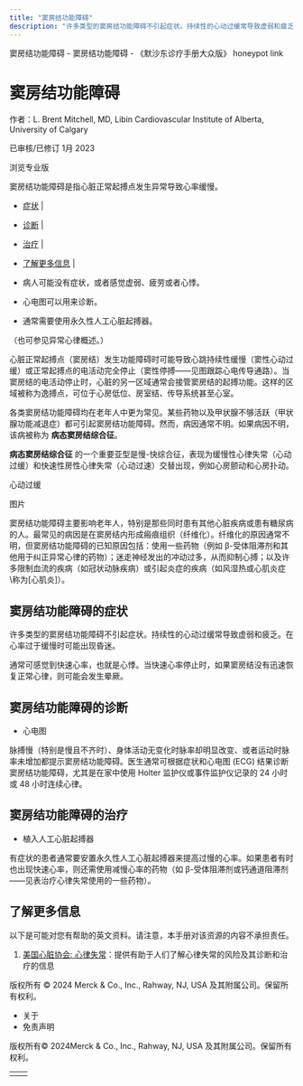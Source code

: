 ```yaml
---
title: "窦房结功能障碍"
description: "许多类型的窦房结功能障碍不引起症状。持续性的心动过缓常导致虚弱和疲乏。在心率过于缓慢时可能出现昏迷。"
---
```


﻿窦房结功能障碍 \- 窦房结功能障碍 \- 《默沙东诊疗手册大众版》 honeypot link

# 窦房结功能障碍

作者：L. Brent Mitchell, MD, Libin Cardiovascular Institute of Alberta, University of
Calgary

已审核/已修订 1月 2023

浏览专业版

窦房结功能障碍是指心脏正常起搏点发生异常导致心率缓慢。

- [症状](#症状_v720095_zh) \|
- [诊断](#诊断_v7525977_zh) \|
- [治疗](#治疗_v720101_zh) \|
- [了解更多信息](#了解更多信息_v51493834_zh) \|

- 病人可能没有症状，或者感觉虚弱、疲劳或者心悸。

- 心电图可以用来诊断。

- 通常需要使用永久性人工心脏起搏器。


（也可参见异常心律概述。）

心脏正常起搏点（窦房结）发生功能障碍时可能导致心跳持续性缓慢（窦性心动过缓）或正常起搏点的电活动完全停止（窦性停搏——见图跟踪心电传导通路）。当窦房结的电活动停止时，心脏的另一区域通常会接管窦房结的起搏功能。这样的区域被称为逸搏点，可位于心房低位、房室结、传导系统甚至心室。

各类窦房结功能障碍均在老年人中更为常见。某些药物以及甲状腺不够活跃（甲状腺功能减退症）都可引起窦房结功能障碍。然而，病因通常不明。如果病因不明，该病被称为 **病态窦房结综合征**。

**病态窦房结综合征** 的一个重要亚型是慢-快综合征，表现为缓慢性心律失常（心动过缓）和快速性房性心律失常（心动过速）交替出现，例如心房颤动和心房扑动。

心动过缓



图片

窦房结功能障碍主要影响老年人，特别是那些同时患有其他心脏疾病或患有糖尿病的人。最常见的病因是在窦房结内形成瘢痕组织（纤维化）。纤维化的原因通常不明，但窦房结功能障碍的已知原因包括：使用一些药物（例如 β-受体阻滞剂和其他用于纠正异常心律的药物）；迷走神经发出的冲动过多，从而抑制心搏；以及许多限制血流的疾病（如冠状动脉疾病）或引起炎症的疾病（如风湿热或心肌炎症 \称为[心肌炎\]）。

## 窦房结功能障碍的症状

许多类型的窦房结功能障碍不引起症状。持续性的心动过缓常导致虚弱和疲乏。在心率过于缓慢时可能出现昏迷。

通常可感觉到快速心率，也就是心悸。当快速心率停止时，如果窦房结没有迅速恢复正常心律，则可能会发生晕厥。

## 窦房结功能障碍的诊断

- 心电图


脉搏慢（特别是慢且不齐时）、身体活动无变化时脉率却明显改变、或者运动时脉率未增加都提示窦房结功能障碍。医生通常可根据症状和心电图 (ECG) 结果诊断窦房结功能障碍，尤其是在家中使用 Holter 监护仪或事件监护仪记录的 24 小时或 48 小时连续心律。

## 窦房结功能障碍的治疗

- 植入人工心脏起搏器


有症状的患者通常要安置永久性人工心脏起搏器来提高过慢的心率。如果患者有时也出现快速心率，则还需使用减慢心率的药物（如 β-受体阻滞剂或钙通道阻滞剂——见表治疗心律失常使用的一些药物）。

## 了解更多信息

以下是可能对您有帮助的英文资料。请注意，本手册对该资源的内容不承担责任。

1. [美国心脏协会: 心律失常](https://www.heart.org/en/health-topics/arrhythmia)：提供有助于人们了解心律失常的风险及其诊断和治疗的信息




版权所有 © 2024
Merck & Co., Inc., Rahway, NJ, USA 及其附属公司。保留所有权利。

- 关于
- 免责声明

版权所有© 2024Merck & Co., Inc., Rahway, NJ, USA 及其附属公司。保留所有权利。

|     |     |
| --- | --- |
|  |  |